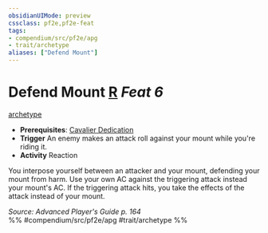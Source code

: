 ```yaml
---
obsidianUIMode: preview
cssclass: pf2e,pf2e-feat
tags:
- compendium/src/pf2e/apg
- trait/archetype
aliases: ["Defend Mount"]
---
```

# Defend Mount  [R](chapter-9-playing-the-game.md#Actions "Reaction") *Feat 6*  
[archetype](archetype.md "Archetype Feat Trait")  

- **Prerequisites**: [Cavalier Dedication](cavalier-dedication-apg.md)
- **Trigger** An enemy makes an attack roll against your mount while you're riding it.
- **Activity** Reaction

You interpose yourself between an attacker and your mount, defending your mount from harm. Use your own AC against the triggering attack instead your mount's AC. If the triggering attack hits, you take the effects of the attack instead of your mount.

*Source: Advanced Player's Guide p. 164*  
%% #compendium/src/pf2e/apg #trait/archetype %%